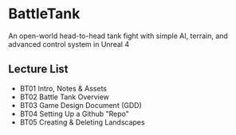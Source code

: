 # BattleTank
An open-world head-to-head tank fight with simple AI, terrain, and advanced control system in Unreal 4

## Lecture List
* BT01 Intro, Notes & Assets
* BT02 Battle Tank Overview
* BT03 Game Design Document (GDD)
* BT04 Setting Up a Github "Repo"
* BT05 Creating & Deleting Landscapes